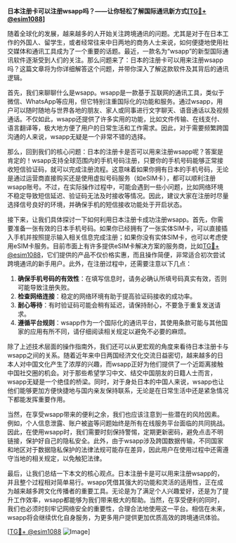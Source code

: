 **日本注册卡可以注册wsapp吗？——让你轻松了解国际通讯新方式[[TG💪+ @esim1088](https://t.me/s/esim1088)]**

随着全球化的发展，越来越多的人开始关注跨境通讯的问题。尤其是对于在日本工作的外国人、留学生，或者经常往来中日两地的商务人士来说，如何便捷地使用社交媒体和通讯工具成为了一个重要的话题。最近，一款名为“wsapp”的新型国际通讯软件逐渐受到人们的关注。那么问题来了：日本的注册卡可以用来注册wsapp吗？这篇文章将为你详细解答这个问题，并带你深入了解这款软件及其背后的通讯逻辑。

首先，我们来聊聊什么是wsapp。wsapp是一款基于互联网的通讯工具，类似于微信、WhatsApp等应用，但它特别注重国际化的功能和服务。通过wsapp，用户可以随时随地与世界各地的朋友、家人或同事进行文字聊天、语音通话以及视频通话。不仅如此，wsapp还提供了许多实用的功能，比如文件传输、在线支付、语言翻译等，极大地方便了用户的日常生活和工作需求。因此，对于需要频繁跨国沟通的人来说，wsapp无疑是一个非常不错的选择。

那么，回到我们的核心问题：日本的注册卡是否可以用来注册wsapp呢？答案是肯定的！wsapp支持全球范围内的手机号码注册，只要你的手机号码能够正常接收短信验证码，就可以完成注册流程。这意味着如果你拥有日本的手机号码，无论是通过运营商直接购买还是使用虚拟号码服务（如eSIM卡），都可以顺利注册wsapp账号。不过，在实际操作过程中，可能会遇到一些小问题，比如网络环境不稳定导致短信延迟、验证码无法及时接收等情况。因此，建议大家在注册时尽量选择信号良好的环境，并确保手机的短信接收功能处于开启状态。

接下来，让我们具体探讨一下如何利用日本注册卡成功注册wsapp。首先，你需要准备一张有效的日本手机号码。如果你已经拥有了一张实体SIM卡，可以直接插入手机并按照提示输入相关信息完成注册；如果你没有实体SIM卡，也可以考虑使用eSIM卡服务。目前市面上有许多提供eSIM卡解决方案的服务商，比如[TG💪+ @esim1088](https://t.me/s/esim1088)，它们提供的产品不仅价格实惠，而且操作简便，非常适合初次尝试跨境通讯的新手用户。此外，在注册过程中，还需要注意以下几点：

1. **确保手机号码的有效性**：在填写信息时，请务必确认所填号码真实有效，否则可能导致注册失败。
2. **检查网络连接**：稳定的网络环境有助于提高验证码接收的成功率。
3. **耐心等待**：有时验证码可能会稍有延迟，请保持耐心，不要急于重复发送请求。
4. **遵循平台规则**：wsapp作为一个国际化的通讯平台，其使用条款可能与其他国家的应用有所不同，请仔细阅读相关规定以避免不必要的麻烦。

除了上述技术层面的操作指南外，我们还可以从更宏观的角度来看待日本注册卡与wsapp之间的关系。随着近年来中日两国经济文化交流日益密切，越来越多的日本人对中国文化产生了浓厚的兴趣，而wsapp正好为他们提供了一个近距离接触中国社交圈的机会。对于那些希望学习中文、结交中国朋友的日籍人士而言，wsapp无疑是一个绝佳的桥梁。同时，对于身处日本的中国人来说，wsapp也让他们能够更加方便快捷地与国内亲友保持联系，无论是在日常生活中还是紧急情况下都能发挥重要作用。

当然，在享受wsapp带来的便利之余，我们也应该注意到一些潜在的风险因素。例如，个人信息泄露、账户被盗等问题始终是所有在线服务平台面临的共同挑战。因此，在使用wsapp时，我们需要时刻保持警惕，定期更新密码，避免点击不明链接，保护好自己的隐私安全。此外，由于wsapp涉及跨国数据传输，不同国家和地区对于数据隐私保护的法律法规可能存在差异，因此用户在使用过程中还需遵守当地的相关规定，以免触犯法律。

最后，让我们总结一下本文的核心观点。日本注册卡是可以用来注册wsapp的，并且整个过程相对简单易行。wsapp凭借其强大的功能和灵活的适用性，正在成为越来越多跨文化传播者的重要工具。无论是为了满足个人兴趣爱好，还是为了提升工作效率，wsapp都能够为我们带来极大的帮助。当然，在享受便利的同时，我们也必须时刻牢记网络安全的重要性，合理合法地使用这一平台。相信在未来，wsapp将会继续优化自身服务，为更多用户提供更加优质高效的跨境通讯体验。

[[TG💪+ @esim1088](https://t.me/s/esim1088) ![Image](https://i.postimg.cc/4NQfJmqS/Snipaste-2025-05-13-00-14-12.png)]